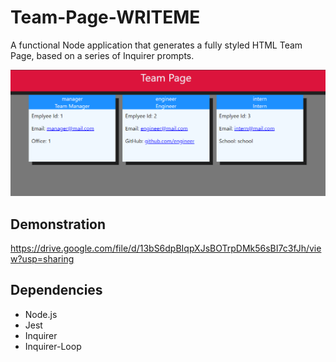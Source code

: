 # Team-Page-WRITEME
A functional Node application that generates a fully styled HTML Team Page, based on a series of Inquirer prompts.

![Screenshot of Applicatioin](./assets/screenshot.png)
## Demonstration 

https://drive.google.com/file/d/13bS6dpBIqpXJsBOTrpDMk56sBI7c3fJh/view?usp=sharing

## Dependencies

- Node.js
- Jest
- Inquirer
- Inquirer-Loop
